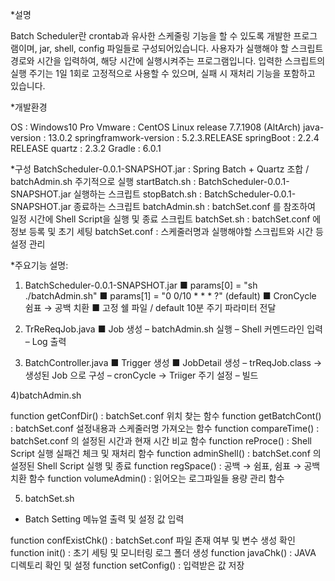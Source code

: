 *설명

Batch Scheduler란 crontab과 유사한 스케줄링 기능을 할 수 있도록 개발한 프로그램이며, jar, shell, config 파일들로 구성되어있습니다.
사용자가 실행해야 할 스크립트 경로와 시간을 입력하여, 해당 시간에 실행시켜주는 프로그램입니다.
입력한 스크립트의 실행 주기는 1일 1회로 고정적으로 사용할 수 있으며, 실패 시 재처리 기능을 포함하고 있습니다.


*개발환경

OS : Windows10 Pro
Vmware : CentOS Linux release 7.7.1908 (AltArch)
java-version : 13.0.2
springframwork-version : 5.2.3.RELEASE 
springBoot : 2.2.4 RELEASE
quartz  : 2.3.2
Gradle : 6.0.1


*구성
BatchScheduler-0.0.1-SNAPSHOT.jar : Spring Batch + Quartz 조합 / batchAdmin.sh 주기적으로 실행
startBatch.sh : BatchScheduler-0.0.1-SNAPSHOT.jar 실행하는 스크립트
stopBatch.sh : BatchScheduler-0.0.1-SNAPSHOT.jar 종료하는 스크립트
batchAdmin.sh : batchSet.conf 를 참조하여 일정 시간에 Shell Script을 실행 및 종료 스크립트
batchSet.sh : batchSet.conf 에 정보 등록 및 초기 세팅
batchSet.conf : 스케줄러명과 실행해야할 스크립트와 시간 등 설정 관리


*주요기능 설명: 

1) BatchScheduler-0.0.1-SNAPSHOT.jar
  ■  params[0] = "sh ./batchAdmin.sh"
  ■  params[1] = "0 0/10 * * * ?" (default)
  ■  CronCycle 쉼표 → 공백 치환
  ■  고정 쉘 파일 / default 10분 주기 파라미터 전달
  
2) TrReReqJob.java
  ■  Job 생성
      – batchAdmin.sh 실행
      – Shell 커멘드라인 입력
      – Log 출력

3) BatchController.java
  ■  Trigger 생성
  ■  JobDetail 생성
      –  trReqJob.class → 생성된 Job 으로 구성
      –  cronCycle → Triiger 주기 설정
      –  빌드


4)batchAdmin.sh

function getConfDir() : batchSet.conf 위치 찾는 함수
function getBatchCont() : batchSet.conf 설정내용과 스케줄러명 가져오는 함수
function compareTime() : batchSet.conf 의 설정된 시간과 현재 시간 비교 함수
function reProce() : Shell Script 실행 실패건 체크 및 재처리 함수
function adminShell() : batchSet.conf 의 설정된 Shell Script 실행 및 종료
function regSpace() : 공백 → 쉼표, 쉼표 → 공백 치환 함수
function volumeAdmin() : 읽어오는 로그파일들 용량 관리 함수


5) batchSet.sh
- Batch Setting 메뉴얼 출력 및 설정 값 입력

function confExistChk() : batchSet.conf 파일 존재 여부 및 변수 생성 확인
function init() : 초기 세팅 및 모니터링 로그 폴더 생성
function javaChk() : JAVA 디렉토리 확인 및 설정
function setConfig() : 입력받은 값 저장
